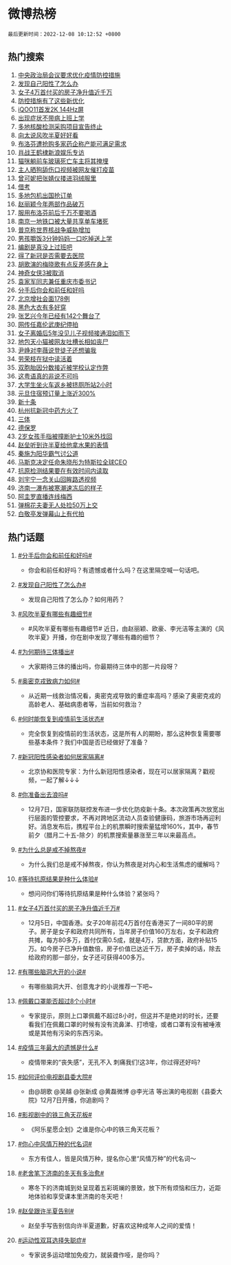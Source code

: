 # 微博热榜

`最后更新时间：2022-12-08 10:12:52 +0800`

## 热门搜索

1. [中央政治局会议要求优化疫情防控措施](https://m.weibo.cn/search?containerid=100103type%3D1%26t%3D10%26q%3D%23%E4%B8%AD%E5%A4%AE%E6%94%BF%E6%B2%BB%E5%B1%80%E4%BC%9A%E8%AE%AE%E8%A6%81%E6%B1%82%E4%BC%98%E5%8C%96%E7%96%AB%E6%83%85%E9%98%B2%E6%8E%A7%E6%8E%AA%E6%96%BD%23&stream_entry_id=51&isnewpage=1&extparam=seat%3D1%26filter_type%3Drealtimehot%26c_type%3D51%26pos%3D0%26cate%3D10103%26dgr%3D0%26display_time%3D1670465571%26pre_seqid%3D167046557128704557189&luicode=10000011&lfid=106003type%253D25%2526t%253D3%2526disable_hot%253D1%2526filter_type%253Drealtimehot)
1. [发现自己阳性了怎么办](https://m.weibo.cn/search?containerid=100103type%3D1%26t%3D10%26q%3D%23%E5%8F%91%E7%8E%B0%E8%87%AA%E5%B7%B1%E9%98%B3%E6%80%A7%E4%BA%86%E6%80%8E%E4%B9%88%E5%8A%9E%23&stream_entry_id=31&isnewpage=1&extparam=seat%3D1%26q%3D%2523%25E5%258F%2591%25E7%258E%25B0%25E8%2587%25AA%25E5%25B7%25B1%25E9%2598%25B3%25E6%2580%25A7%25E4%25BA%2586%25E6%2580%258E%25E4%25B9%2588%25E5%258A%259E%2523%26filter_type%3Drealtimehot%26dgr%3D0%26realpos%3D1%26flag%3D1%26pos%3D0%26c_type%3D31%26cate%3D5001%26band_rank%3D1%26lcate%3D5001%26display_time%3D1670465571%26pre_seqid%3D167046557128704557189&luicode=10000011&lfid=106003type%253D25%2526t%253D3%2526disable_hot%253D1%2526filter_type%253Drealtimehot)
1. [女子4万首付买的房子净升值近千万](https://m.weibo.cn/search?containerid=100103type%3D1%26t%3D10%26q%3D%23%E5%A5%B3%E5%AD%904%E4%B8%87%E9%A6%96%E4%BB%98%E4%B9%B0%E7%9A%84%E6%88%BF%E5%AD%90%E5%87%80%E5%8D%87%E5%80%BC%E8%BF%91%E5%8D%83%E4%B8%87%23&stream_entry_id=31&isnewpage=1&extparam=seat%3D1%26q%3D%2523%25E5%25A5%25B3%25E5%25AD%25904%25E4%25B8%2587%25E9%25A6%2596%25E4%25BB%2598%25E4%25B9%25B0%25E7%259A%2584%25E6%2588%25BF%25E5%25AD%2590%25E5%2587%2580%25E5%258D%2587%25E5%2580%25BC%25E8%25BF%2591%25E5%258D%2583%25E4%25B8%2587%2523%26filter_type%3Drealtimehot%26dgr%3D0%26realpos%3D2%26flag%3D2%26pos%3D1%26c_type%3D31%26cate%3D5001%26band_rank%3D2%26lcate%3D5001%26display_time%3D1670465571%26pre_seqid%3D167046557128704557189&luicode=10000011&lfid=106003type%253D25%2526t%253D3%2526disable_hot%253D1%2526filter_type%253Drealtimehot)
1. [防控措施有了这些新优化](https://m.weibo.cn/search?containerid=100103type%3D1%26t%3D10%26q%3D%23%E9%98%B2%E6%8E%A7%E6%8E%AA%E6%96%BD%E6%9C%89%E4%BA%86%E8%BF%99%E4%BA%9B%E6%96%B0%E4%BC%98%E5%8C%96%23&stream_entry_id=31&isnewpage=1&extparam=seat%3D1%26q%3D%2523%25E9%2598%25B2%25E6%258E%25A7%25E6%258E%25AA%25E6%2596%25BD%25E6%259C%2589%25E4%25BA%2586%25E8%25BF%2599%25E4%25BA%259B%25E6%2596%25B0%25E4%25BC%2598%25E5%258C%2596%2523%26filter_type%3Drealtimehot%26dgr%3D0%26realpos%3D3%26flag%3D0%26pos%3D2%26c_type%3D31%26cate%3D5001%26band_rank%3D3%26lcate%3D5001%26display_time%3D1670465571%26pre_seqid%3D167046557128704557189&luicode=10000011&lfid=106003type%253D25%2526t%253D3%2526disable_hot%253D1%2526filter_type%253Drealtimehot)
1. [iQOO11首发2K 144Hz屏](https://m.weibo.cn/search?containerid=100103type%3D1%26t%3D10%26q%3D%23iQOO11%E9%A6%96%E5%8F%912K+144Hz%E5%B1%8F%23&stream_entry_id=31&isnewpage=1&extparam=seat%3D1%26topic_ad%3D1%26adid%3D174355%26q%3D%2523iQOO11%25E9%25A6%2596%25E5%258F%25912K%2520144Hz%25E5%25B1%258F%2523%26filter_type%3Drealtimehot%26dgr%3D0%26pos%3D3%26c_type%3D31%26cate%3D5001%26band_rank%3D4%26lcate%3D5001%26display_time%3D1670465571%26pre_seqid%3D167046557128704557189&luicode=10000011&lfid=106003type%253D25%2526t%253D3%2526disable_hot%253D1%2526filter_type%253Drealtimehot)
1. [出现症状不带病上班上学](https://m.weibo.cn/search?containerid=100103type%3D1%26t%3D10%26q%3D%23%E5%87%BA%E7%8E%B0%E7%97%87%E7%8A%B6%E4%B8%8D%E5%B8%A6%E7%97%85%E4%B8%8A%E7%8F%AD%E4%B8%8A%E5%AD%A6%23&stream_entry_id=31&isnewpage=1&extparam=seat%3D1%26q%3D%2523%25E5%2587%25BA%25E7%258E%25B0%25E7%2597%2587%25E7%258A%25B6%25E4%25B8%258D%25E5%25B8%25A6%25E7%2597%2585%25E4%25B8%258A%25E7%258F%25AD%25E4%25B8%258A%25E5%25AD%25A6%2523%26filter_type%3Drealtimehot%26dgr%3D0%26realpos%3D4%26flag%3D1%26pos%3D4%26c_type%3D31%26cate%3D5001%26band_rank%3D4%26lcate%3D5001%26display_time%3D1670465571%26pre_seqid%3D167046557128704557189&luicode=10000011&lfid=106003type%253D25%2526t%253D3%2526disable_hot%253D1%2526filter_type%253Drealtimehot)
1. [多地核酸检测采购项目宣告终止](https://m.weibo.cn/search?containerid=100103type%3D1%26t%3D10%26q%3D%23%E5%A4%9A%E5%9C%B0%E6%A0%B8%E9%85%B8%E6%A3%80%E6%B5%8B%E9%87%87%E8%B4%AD%E9%A1%B9%E7%9B%AE%E5%AE%A3%E5%91%8A%E7%BB%88%E6%AD%A2%23&stream_entry_id=31&isnewpage=1&extparam=seat%3D1%26q%3D%2523%25E5%25A4%259A%25E5%259C%25B0%25E6%25A0%25B8%25E9%2585%25B8%25E6%25A3%2580%25E6%25B5%258B%25E9%2587%2587%25E8%25B4%25AD%25E9%25A1%25B9%25E7%259B%25AE%25E5%25AE%25A3%25E5%2591%258A%25E7%25BB%2588%25E6%25AD%25A2%2523%26filter_type%3Drealtimehot%26dgr%3D0%26realpos%3D5%26flag%3D0%26pos%3D5%26c_type%3D31%26cate%3D5001%26band_rank%3D5%26lcate%3D5001%26display_time%3D1670465571%26pre_seqid%3D167046557128704557189&luicode=10000011&lfid=106003type%253D25%2526t%253D3%2526disable_hot%253D1%2526filter_type%253Drealtimehot)
1. [向太说风吹半夏好好看](https://m.weibo.cn/search?containerid=100103type%3D1%26t%3D10%26q%3D%23%E5%90%91%E5%A4%AA%E8%AF%B4%E9%A3%8E%E5%90%B9%E5%8D%8A%E5%A4%8F%E5%A5%BD%E5%A5%BD%E7%9C%8B%23&stream_entry_id=31&isnewpage=1&extparam=seat%3D1%26q%3D%2523%25E5%2590%2591%25E5%25A4%25AA%25E8%25AF%25B4%25E9%25A3%258E%25E5%2590%25B9%25E5%258D%258A%25E5%25A4%258F%25E5%25A5%25BD%25E5%25A5%25BD%25E7%259C%258B%2523%26filter_type%3Drealtimehot%26dgr%3D0%26realpos%3D6%26flag%3D1%26pos%3D6%26c_type%3D31%26cate%3D5001%26band_rank%3D6%26lcate%3D5001%26display_time%3D1670465571%26pre_seqid%3D167046557128704557189&luicode=10000011&lfid=106003type%253D25%2526t%253D3%2526disable_hot%253D1%2526filter_type%253Drealtimehot)
1. [布洛芬遭抢购多家药企称产能可满足需求](https://m.weibo.cn/search?containerid=100103type%3D1%26t%3D10%26q%3D%23%E5%B8%83%E6%B4%9B%E8%8A%AC%E9%81%AD%E6%8A%A2%E8%B4%AD%E5%A4%9A%E5%AE%B6%E8%8D%AF%E4%BC%81%E7%A7%B0%E4%BA%A7%E8%83%BD%E5%8F%AF%E6%BB%A1%E8%B6%B3%E9%9C%80%E6%B1%82%23&stream_entry_id=31&isnewpage=1&extparam=seat%3D1%26q%3D%2523%25E5%25B8%2583%25E6%25B4%259B%25E8%258A%25AC%25E9%2581%25AD%25E6%258A%25A2%25E8%25B4%25AD%25E5%25A4%259A%25E5%25AE%25B6%25E8%258D%25AF%25E4%25BC%2581%25E7%25A7%25B0%25E4%25BA%25A7%25E8%2583%25BD%25E5%258F%25AF%25E6%25BB%25A1%25E8%25B6%25B3%25E9%259C%2580%25E6%25B1%2582%2523%26filter_type%3Drealtimehot%26dgr%3D0%26realpos%3D7%26flag%3D2%26pos%3D7%26c_type%3D31%26cate%3D5001%26band_rank%3D7%26lcate%3D5001%26display_time%3D1670465571%26pre_seqid%3D167046557128704557189&luicode=10000011&lfid=106003type%253D25%2526t%253D3%2526disable_hot%253D1%2526filter_type%253Drealtimehot)
1. [肖战王鹤棣新浪娱乐专访](https://m.weibo.cn/search?containerid=100103type%3D1%26t%3D10%26q%3D%23%E8%82%96%E6%88%98%E7%8E%8B%E9%B9%A4%E6%A3%A3%E6%96%B0%E6%B5%AA%E5%A8%B1%E4%B9%90%E4%B8%93%E8%AE%BF%23&stream_entry_id=31&isnewpage=1&extparam=seat%3D1%26q%3D%2523%25E8%2582%2596%25E6%2588%2598%25E7%258E%258B%25E9%25B9%25A4%25E6%25A3%25A3%25E6%2596%25B0%25E6%25B5%25AA%25E5%25A8%25B1%25E4%25B9%2590%25E4%25B8%2593%25E8%25AE%25BF%2523%26filter_type%3Drealtimehot%26dgr%3D0%26realpos%3D8%26flag%3D1%26pos%3D8%26c_type%3D31%26cate%3D5001%26band_rank%3D8%26lcate%3D5001%26display_time%3D1670465571%26pre_seqid%3D167046557128704557189&luicode=10000011&lfid=106003type%253D25%2526t%253D3%2526disable_hot%253D1%2526filter_type%253Drealtimehot)
1. [猫咪躺前车玻璃死亡车主将其掩埋](https://m.weibo.cn/search?containerid=100103type%3D1%26t%3D10%26q%3D%23%E7%8C%AB%E5%92%AA%E8%BA%BA%E5%89%8D%E8%BD%A6%E7%8E%BB%E7%92%83%E6%AD%BB%E4%BA%A1%E8%BD%A6%E4%B8%BB%E5%B0%86%E5%85%B6%E6%8E%A9%E5%9F%8B%23&stream_entry_id=31&isnewpage=1&extparam=seat%3D1%26q%3D%2523%25E7%258C%25AB%25E5%2592%25AA%25E8%25BA%25BA%25E5%2589%258D%25E8%25BD%25A6%25E7%258E%25BB%25E7%2592%2583%25E6%25AD%25BB%25E4%25BA%25A1%25E8%25BD%25A6%25E4%25B8%25BB%25E5%25B0%2586%25E5%2585%25B6%25E6%258E%25A9%25E5%259F%258B%2523%26filter_type%3Drealtimehot%26dgr%3D0%26realpos%3D9%26flag%3D0%26pos%3D9%26c_type%3D31%26cate%3D5001%26band_rank%3D9%26lcate%3D5001%26display_time%3D1670465571%26pre_seqid%3D167046557128704557189&luicode=10000011&lfid=106003type%253D25%2526t%253D3%2526disable_hot%253D1%2526filter_type%253Drealtimehot)
1. [主人晒狗舔伤口视频被网友催打疫苗](https://m.weibo.cn/search?containerid=100103type%3D1%26t%3D10%26q%3D%23%E4%B8%BB%E4%BA%BA%E6%99%92%E7%8B%97%E8%88%94%E4%BC%A4%E5%8F%A3%E8%A7%86%E9%A2%91%E8%A2%AB%E7%BD%91%E5%8F%8B%E5%82%AC%E6%89%93%E7%96%AB%E8%8B%97%23&stream_entry_id=31&isnewpage=1&extparam=seat%3D1%26q%3D%2523%25E4%25B8%25BB%25E4%25BA%25BA%25E6%2599%2592%25E7%258B%2597%25E8%2588%2594%25E4%25BC%25A4%25E5%258F%25A3%25E8%25A7%2586%25E9%25A2%2591%25E8%25A2%25AB%25E7%25BD%2591%25E5%258F%258B%25E5%2582%25AC%25E6%2589%2593%25E7%2596%25AB%25E8%258B%2597%2523%26filter_type%3Drealtimehot%26dgr%3D0%26realpos%3D10%26flag%3D1%26pos%3D10%26c_type%3D31%26cate%3D5001%26band_rank%3D10%26lcate%3D5001%26display_time%3D1670465571%26pre_seqid%3D167046557128704557189&luicode=10000011&lfid=106003type%253D25%2526t%253D3%2526disable_hot%253D1%2526filter_type%253Drealtimehot)
1. [曾可妮把张婧仪搂进羽绒服里](https://m.weibo.cn/search?containerid=100103type%3D1%26t%3D10%26q%3D%23%E6%9B%BE%E5%8F%AF%E5%A6%AE%E6%8A%8A%E5%BC%A0%E5%A9%A7%E4%BB%AA%E6%90%82%E8%BF%9B%E7%BE%BD%E7%BB%92%E6%9C%8D%E9%87%8C%23&stream_entry_id=31&isnewpage=1&extparam=seat%3D1%26q%3D%2523%25E6%259B%25BE%25E5%258F%25AF%25E5%25A6%25AE%25E6%258A%258A%25E5%25BC%25A0%25E5%25A9%25A7%25E4%25BB%25AA%25E6%2590%2582%25E8%25BF%259B%25E7%25BE%25BD%25E7%25BB%2592%25E6%259C%258D%25E9%2587%258C%2523%26filter_type%3Drealtimehot%26dgr%3D0%26realpos%3D11%26flag%3D0%26pos%3D11%26c_type%3D31%26cate%3D5001%26band_rank%3D11%26lcate%3D5001%26display_time%3D1670465571%26pre_seqid%3D167046557128704557189&luicode=10000011&lfid=106003type%253D25%2526t%253D3%2526disable_hot%253D1%2526filter_type%253Drealtimehot)
1. [借考](https://m.weibo.cn/search?containerid=100103type%3D1%26t%3D10%26q%3D%E5%80%9F%E8%80%83&stream_entry_id=31&isnewpage=1&extparam=seat%3D1%26q%3D%25E5%2580%259F%25E8%2580%2583%26filter_type%3Drealtimehot%26dgr%3D0%26realpos%3D12%26flag%3D1%26pos%3D12%26c_type%3D31%26cate%3D5001%26band_rank%3D12%26lcate%3D5001%26display_time%3D1670465571%26pre_seqid%3D167046557128704557189&luicode=10000011&lfid=106003type%253D25%2526t%253D3%2526disable_hot%253D1%2526filter_type%253Drealtimehot)
1. [多地包机出国抢订单](https://m.weibo.cn/search?containerid=100103type%3D1%26t%3D10%26q%3D%23%E5%A4%9A%E5%9C%B0%E5%8C%85%E6%9C%BA%E5%87%BA%E5%9B%BD%E6%8A%A2%E8%AE%A2%E5%8D%95%23&stream_entry_id=31&isnewpage=1&extparam=seat%3D1%26q%3D%2523%25E5%25A4%259A%25E5%259C%25B0%25E5%258C%2585%25E6%259C%25BA%25E5%2587%25BA%25E5%259B%25BD%25E6%258A%25A2%25E8%25AE%25A2%25E5%258D%2595%2523%26filter_type%3Drealtimehot%26dgr%3D0%26realpos%3D13%26flag%3D1%26pos%3D13%26c_type%3D31%26cate%3D5001%26band_rank%3D13%26lcate%3D5001%26display_time%3D1670465571%26pre_seqid%3D167046557128704557189&luicode=10000011&lfid=106003type%253D25%2526t%253D3%2526disable_hot%253D1%2526filter_type%253Drealtimehot)
1. [赵丽颖今年两部作品破万](https://m.weibo.cn/search?containerid=100103type%3D1%26t%3D10%26q%3D%23%E8%B5%B5%E4%B8%BD%E9%A2%96%E4%BB%8A%E5%B9%B4%E4%B8%A4%E9%83%A8%E4%BD%9C%E5%93%81%E7%A0%B4%E4%B8%87%23&stream_entry_id=31&isnewpage=1&extparam=seat%3D1%26q%3D%2523%25E8%25B5%25B5%25E4%25B8%25BD%25E9%25A2%2596%25E4%25BB%258A%25E5%25B9%25B4%25E4%25B8%25A4%25E9%2583%25A8%25E4%25BD%259C%25E5%2593%2581%25E7%25A0%25B4%25E4%25B8%2587%2523%26filter_type%3Drealtimehot%26dgr%3D0%26realpos%3D14%26flag%3D1%26pos%3D14%26c_type%3D31%26cate%3D5001%26band_rank%3D14%26lcate%3D5001%26display_time%3D1670465571%26pre_seqid%3D167046557128704557189&luicode=10000011&lfid=106003type%253D25%2526t%253D3%2526disable_hot%253D1%2526filter_type%253Drealtimehot)
1. [服用布洛芬前后千万不要喝酒](https://m.weibo.cn/search?containerid=100103type%3D1%26t%3D10%26q%3D%23%E6%9C%8D%E7%94%A8%E5%B8%83%E6%B4%9B%E8%8A%AC%E5%89%8D%E5%90%8E%E5%8D%83%E4%B8%87%E4%B8%8D%E8%A6%81%E5%96%9D%E9%85%92%23&stream_entry_id=31&isnewpage=1&extparam=seat%3D1%26q%3D%2523%25E6%259C%258D%25E7%2594%25A8%25E5%25B8%2583%25E6%25B4%259B%25E8%258A%25AC%25E5%2589%258D%25E5%2590%258E%25E5%258D%2583%25E4%25B8%2587%25E4%25B8%258D%25E8%25A6%2581%25E5%2596%259D%25E9%2585%2592%2523%26filter_type%3Drealtimehot%26dgr%3D0%26realpos%3D15%26flag%3D1%26pos%3D15%26c_type%3D31%26cate%3D5001%26band_rank%3D15%26lcate%3D5001%26display_time%3D1670465571%26pre_seqid%3D167046557128704557189&luicode=10000011&lfid=106003type%253D25%2526t%253D3%2526disable_hot%253D1%2526filter_type%253Drealtimehot)
1. [南京一地铁口被大量共享单车堵死](https://m.weibo.cn/search?containerid=100103type%3D1%26t%3D10%26q%3D%23%E5%8D%97%E4%BA%AC%E4%B8%80%E5%9C%B0%E9%93%81%E5%8F%A3%E8%A2%AB%E5%A4%A7%E9%87%8F%E5%85%B1%E4%BA%AB%E5%8D%95%E8%BD%A6%E5%A0%B5%E6%AD%BB%23&stream_entry_id=31&isnewpage=1&extparam=seat%3D1%26q%3D%2523%25E5%258D%2597%25E4%25BA%25AC%25E4%25B8%2580%25E5%259C%25B0%25E9%2593%2581%25E5%258F%25A3%25E8%25A2%25AB%25E5%25A4%25A7%25E9%2587%258F%25E5%2585%25B1%25E4%25BA%25AB%25E5%258D%2595%25E8%25BD%25A6%25E5%25A0%25B5%25E6%25AD%25BB%2523%26filter_type%3Drealtimehot%26dgr%3D0%26realpos%3D16%26flag%3D0%26pos%3D16%26c_type%3D31%26cate%3D5001%26band_rank%3D16%26lcate%3D5001%26display_time%3D1670465571%26pre_seqid%3D167046557128704557189&luicode=10000011&lfid=106003type%253D25%2526t%253D3%2526disable_hot%253D1%2526filter_type%253Drealtimehot)
1. [普京称世界核战争威胁增加](https://m.weibo.cn/search?containerid=100103type%3D1%26t%3D10%26q%3D%23%E6%99%AE%E4%BA%AC%E7%A7%B0%E4%B8%96%E7%95%8C%E6%A0%B8%E6%88%98%E4%BA%89%E5%A8%81%E8%83%81%E5%A2%9E%E5%8A%A0%23&stream_entry_id=31&isnewpage=1&extparam=seat%3D1%26q%3D%2523%25E6%2599%25AE%25E4%25BA%25AC%25E7%25A7%25B0%25E4%25B8%2596%25E7%2595%258C%25E6%25A0%25B8%25E6%2588%2598%25E4%25BA%2589%25E5%25A8%2581%25E8%2583%2581%25E5%25A2%259E%25E5%258A%25A0%2523%26filter_type%3Drealtimehot%26dgr%3D0%26realpos%3D17%26flag%3D1%26pos%3D17%26c_type%3D31%26cate%3D5001%26band_rank%3D17%26lcate%3D5001%26display_time%3D1670465571%26pre_seqid%3D167046557128704557189&luicode=10000011&lfid=106003type%253D25%2526t%253D3%2526disable_hot%253D1%2526filter_type%253Drealtimehot)
1. [男孩嚼饭3分钟妈妈一口吃掉送上学](https://m.weibo.cn/search?containerid=100103type%3D1%26t%3D10%26q%3D%23%E7%94%B7%E5%AD%A9%E5%9A%BC%E9%A5%AD3%E5%88%86%E9%92%9F%E5%A6%88%E5%A6%88%E4%B8%80%E5%8F%A3%E5%90%83%E6%8E%89%E9%80%81%E4%B8%8A%E5%AD%A6%23&stream_entry_id=31&isnewpage=1&extparam=seat%3D1%26q%3D%2523%25E7%2594%25B7%25E5%25AD%25A9%25E5%259A%25BC%25E9%25A5%25AD3%25E5%2588%2586%25E9%2592%259F%25E5%25A6%2588%25E5%25A6%2588%25E4%25B8%2580%25E5%258F%25A3%25E5%2590%2583%25E6%258E%2589%25E9%2580%2581%25E4%25B8%258A%25E5%25AD%25A6%2523%26filter_type%3Drealtimehot%26dgr%3D0%26realpos%3D18%26flag%3D0%26pos%3D18%26c_type%3D31%26cate%3D5001%26band_rank%3D18%26lcate%3D5001%26display_time%3D1670465571%26pre_seqid%3D167046557128704557189&luicode=10000011&lfid=106003type%253D25%2526t%253D3%2526disable_hot%253D1%2526filter_type%253Drealtimehot)
1. [编剧是真没上过班吧](https://m.weibo.cn/search?containerid=100103type%3D1%26t%3D10%26q%3D%23%E7%BC%96%E5%89%A7%E6%98%AF%E7%9C%9F%E6%B2%A1%E4%B8%8A%E8%BF%87%E7%8F%AD%E5%90%A7%23&stream_entry_id=31&isnewpage=1&extparam=seat%3D1%26q%3D%2523%25E7%25BC%2596%25E5%2589%25A7%25E6%2598%25AF%25E7%259C%259F%25E6%25B2%25A1%25E4%25B8%258A%25E8%25BF%2587%25E7%258F%25AD%25E5%2590%25A7%2523%26filter_type%3Drealtimehot%26dgr%3D0%26realpos%3D19%26flag%3D0%26pos%3D19%26c_type%3D31%26cate%3D5001%26band_rank%3D19%26lcate%3D5001%26display_time%3D1670465571%26pre_seqid%3D167046557128704557189&luicode=10000011&lfid=106003type%253D25%2526t%253D3%2526disable_hot%253D1%2526filter_type%253Drealtimehot)
1. [得了新冠是否需要去医院](https://m.weibo.cn/search?containerid=100103type%3D1%26t%3D10%26q%3D%23%E5%BE%97%E4%BA%86%E6%96%B0%E5%86%A0%E6%98%AF%E5%90%A6%E9%9C%80%E8%A6%81%E5%8E%BB%E5%8C%BB%E9%99%A2%23&stream_entry_id=31&isnewpage=1&extparam=seat%3D1%26q%3D%2523%25E5%25BE%2597%25E4%25BA%2586%25E6%2596%25B0%25E5%2586%25A0%25E6%2598%25AF%25E5%2590%25A6%25E9%259C%2580%25E8%25A6%2581%25E5%258E%25BB%25E5%258C%25BB%25E9%2599%25A2%2523%26filter_type%3Drealtimehot%26dgr%3D0%26realpos%3D20%26flag%3D1%26pos%3D20%26c_type%3D31%26cate%3D5001%26band_rank%3D20%26lcate%3D5001%26display_time%3D1670465571%26pre_seqid%3D167046557128704557189&luicode=10000011&lfid=106003type%253D25%2526t%253D3%2526disable_hot%253D1%2526filter_type%253Drealtimehot)
1. [胡歌演的梅晓歌有点反差感在身上](https://m.weibo.cn/search?containerid=100103type%3D1%26t%3D10%26q%3D%23%E8%83%A1%E6%AD%8C%E6%BC%94%E7%9A%84%E6%A2%85%E6%99%93%E6%AD%8C%E6%9C%89%E7%82%B9%E5%8F%8D%E5%B7%AE%E6%84%9F%E5%9C%A8%E8%BA%AB%E4%B8%8A%23&stream_entry_id=31&isnewpage=1&extparam=seat%3D1%26q%3D%2523%25E8%2583%25A1%25E6%25AD%258C%25E6%25BC%2594%25E7%259A%2584%25E6%25A2%2585%25E6%2599%2593%25E6%25AD%258C%25E6%259C%2589%25E7%2582%25B9%25E5%258F%258D%25E5%25B7%25AE%25E6%2584%259F%25E5%259C%25A8%25E8%25BA%25AB%25E4%25B8%258A%2523%26filter_type%3Drealtimehot%26dgr%3D0%26realpos%3D21%26flag%3D0%26pos%3D21%26c_type%3D31%26cate%3D5001%26band_rank%3D21%26lcate%3D5001%26display_time%3D1670465571%26pre_seqid%3D167046557128704557189&luicode=10000011&lfid=106003type%253D25%2526t%253D3%2526disable_hot%253D1%2526filter_type%253Drealtimehot)
1. [神奇女侠3被取消](https://m.weibo.cn/search?containerid=100103type%3D1%26t%3D10%26q%3D%23%E7%A5%9E%E5%A5%87%E5%A5%B3%E4%BE%A03%E8%A2%AB%E5%8F%96%E6%B6%88%23&stream_entry_id=31&isnewpage=1&extparam=seat%3D1%26q%3D%2523%25E7%25A5%259E%25E5%25A5%2587%25E5%25A5%25B3%25E4%25BE%25A03%25E8%25A2%25AB%25E5%258F%2596%25E6%25B6%2588%2523%26filter_type%3Drealtimehot%26dgr%3D0%26realpos%3D22%26flag%3D1%26pos%3D22%26c_type%3D31%26cate%3D5001%26band_rank%3D22%26lcate%3D5001%26display_time%3D1670465571%26pre_seqid%3D167046557128704557189&luicode=10000011&lfid=106003type%253D25%2526t%253D3%2526disable_hot%253D1%2526filter_type%253Drealtimehot)
1. [袁家军同志兼任重庆市委书记](https://m.weibo.cn/search?containerid=100103type%3D1%26t%3D10%26q%3D%E8%A2%81%E5%AE%B6%E5%86%9B%E5%90%8C%E5%BF%97%E5%85%BC%E4%BB%BB%E9%87%8D%E5%BA%86%E5%B8%82%E5%A7%94%E4%B9%A6%E8%AE%B0&stream_entry_id=31&isnewpage=1&extparam=seat%3D1%26q%3D%25E8%25A2%2581%25E5%25AE%25B6%25E5%2586%259B%25E5%2590%258C%25E5%25BF%2597%25E5%2585%25BC%25E4%25BB%25BB%25E9%2587%258D%25E5%25BA%2586%25E5%25B8%2582%25E5%25A7%2594%25E4%25B9%25A6%25E8%25AE%25B0%26filter_type%3Drealtimehot%26dgr%3D0%26realpos%3D23%26flag%3D1%26pos%3D23%26c_type%3D31%26cate%3D5001%26band_rank%3D23%26lcate%3D5001%26display_time%3D1670465571%26pre_seqid%3D167046557128704557189&luicode=10000011&lfid=106003type%253D25%2526t%253D3%2526disable_hot%253D1%2526filter_type%253Drealtimehot)
1. [分手后你会和前任和好吗](https://m.weibo.cn/search?containerid=100103type%3D1%26t%3D10%26q%3D%23%E5%88%86%E6%89%8B%E5%90%8E%E4%BD%A0%E4%BC%9A%E5%92%8C%E5%89%8D%E4%BB%BB%E5%92%8C%E5%A5%BD%E5%90%97%23&stream_entry_id=31&isnewpage=1&extparam=seat%3D1%26q%3D%2523%25E5%2588%2586%25E6%2589%258B%25E5%2590%258E%25E4%25BD%25A0%25E4%25BC%259A%25E5%2592%258C%25E5%2589%258D%25E4%25BB%25BB%25E5%2592%258C%25E5%25A5%25BD%25E5%2590%2597%2523%26filter_type%3Drealtimehot%26dgr%3D0%26realpos%3D24%26flag%3D0%26pos%3D24%26c_type%3D31%26cate%3D5001%26band_rank%3D24%26lcate%3D5001%26display_time%3D1670465571%26pre_seqid%3D167046557128704557189&luicode=10000011&lfid=106003type%253D25%2526t%253D3%2526disable_hot%253D1%2526filter_type%253Drealtimehot)
1. [北京增社会面178例](https://m.weibo.cn/search?containerid=100103type%3D1%26t%3D10%26q%3D%23%E5%8C%97%E4%BA%AC%E5%A2%9E%E7%A4%BE%E4%BC%9A%E9%9D%A2178%E4%BE%8B%23&stream_entry_id=31&isnewpage=1&extparam=seat%3D1%26q%3D%2523%25E5%258C%2597%25E4%25BA%25AC%25E5%25A2%259E%25E7%25A4%25BE%25E4%25BC%259A%25E9%259D%25A2178%25E4%25BE%258B%2523%26filter_type%3Drealtimehot%26dgr%3D0%26realpos%3D25%26flag%3D1%26pos%3D25%26c_type%3D31%26cate%3D5001%26band_rank%3D25%26lcate%3D5001%26display_time%3D1670465571%26pre_seqid%3D167046557128704557189&luicode=10000011&lfid=106003type%253D25%2526t%253D3%2526disable_hot%253D1%2526filter_type%253Drealtimehot)
1. [黑色大衣有多好穿](https://m.weibo.cn/search?containerid=100103type%3D1%26t%3D10%26q%3D%23%E9%BB%91%E8%89%B2%E5%A4%A7%E8%A1%A3%E6%9C%89%E5%A4%9A%E5%A5%BD%E7%A9%BF%23&stream_entry_id=31&isnewpage=1&extparam=seat%3D1%26q%3D%2523%25E9%25BB%2591%25E8%2589%25B2%25E5%25A4%25A7%25E8%25A1%25A3%25E6%259C%2589%25E5%25A4%259A%25E5%25A5%25BD%25E7%25A9%25BF%2523%26filter_type%3Drealtimehot%26dgr%3D0%26realpos%3D26%26flag%3D0%26pos%3D26%26c_type%3D31%26cate%3D5001%26band_rank%3D26%26lcate%3D5001%26display_time%3D1670465571%26pre_seqid%3D167046557128704557189&luicode=10000011&lfid=106003type%253D25%2526t%253D3%2526disable_hot%253D1%2526filter_type%253Drealtimehot)
1. [张艺兴今年已经有142个舞台了](https://m.weibo.cn/search?containerid=100103type%3D1%26t%3D10%26q%3D%23%E5%BC%A0%E8%89%BA%E5%85%B4%E4%BB%8A%E5%B9%B4%E5%B7%B2%E7%BB%8F%E6%9C%89142%E4%B8%AA%E8%88%9E%E5%8F%B0%E4%BA%86%23&stream_entry_id=31&isnewpage=1&extparam=seat%3D1%26q%3D%2523%25E5%25BC%25A0%25E8%2589%25BA%25E5%2585%25B4%25E4%25BB%258A%25E5%25B9%25B4%25E5%25B7%25B2%25E7%25BB%258F%25E6%259C%2589142%25E4%25B8%25AA%25E8%2588%259E%25E5%258F%25B0%25E4%25BA%2586%2523%26filter_type%3Drealtimehot%26dgr%3D0%26realpos%3D27%26flag%3D1%26pos%3D27%26c_type%3D31%26cate%3D5001%26band_rank%3D27%26lcate%3D5001%26display_time%3D1670465571%26pre_seqid%3D167046557128704557189&luicode=10000011&lfid=106003type%253D25%2526t%253D3%2526disable_hot%253D1%2526filter_type%253Drealtimehot)
1. [网传任嘉伦武庚纪停拍](https://m.weibo.cn/search?containerid=100103type%3D1%26t%3D10%26q%3D%23%E7%BD%91%E4%BC%A0%E4%BB%BB%E5%98%89%E4%BC%A6%E6%AD%A6%E5%BA%9A%E7%BA%AA%E5%81%9C%E6%8B%8D%23&stream_entry_id=31&isnewpage=1&extparam=seat%3D1%26q%3D%2523%25E7%25BD%2591%25E4%25BC%25A0%25E4%25BB%25BB%25E5%2598%2589%25E4%25BC%25A6%25E6%25AD%25A6%25E5%25BA%259A%25E7%25BA%25AA%25E5%2581%259C%25E6%258B%258D%2523%26filter_type%3Drealtimehot%26dgr%3D0%26realpos%3D28%26flag%3D0%26pos%3D28%26c_type%3D31%26cate%3D5001%26band_rank%3D28%26lcate%3D5001%26display_time%3D1670465571%26pre_seqid%3D167046557128704557189&luicode=10000011&lfid=106003type%253D25%2526t%253D3%2526disable_hot%253D1%2526filter_type%253Drealtimehot)
1. [女子离婚后5年没见儿子视频接通泪如雨下](https://m.weibo.cn/search?containerid=100103type%3D1%26t%3D10%26q%3D%23%E5%A5%B3%E5%AD%90%E7%A6%BB%E5%A9%9A%E5%90%8E5%E5%B9%B4%E6%B2%A1%E8%A7%81%E5%84%BF%E5%AD%90%E8%A7%86%E9%A2%91%E6%8E%A5%E9%80%9A%E6%B3%AA%E5%A6%82%E9%9B%A8%E4%B8%8B%23&stream_entry_id=31&isnewpage=1&extparam=seat%3D1%26q%3D%2523%25E5%25A5%25B3%25E5%25AD%2590%25E7%25A6%25BB%25E5%25A9%259A%25E5%2590%258E5%25E5%25B9%25B4%25E6%25B2%25A1%25E8%25A7%2581%25E5%2584%25BF%25E5%25AD%2590%25E8%25A7%2586%25E9%25A2%2591%25E6%258E%25A5%25E9%2580%259A%25E6%25B3%25AA%25E5%25A6%2582%25E9%259B%25A8%25E4%25B8%258B%2523%26filter_type%3Drealtimehot%26dgr%3D0%26realpos%3D29%26flag%3D0%26pos%3D29%26c_type%3D31%26cate%3D5001%26band_rank%3D29%26lcate%3D5001%26display_time%3D1670465571%26pre_seqid%3D167046557128704557189&luicode=10000011&lfid=106003type%253D25%2526t%253D3%2526disable_hot%253D1%2526filter_type%253Drealtimehot)
1. [地包天小猫被网友吐槽长相如丧尸](https://m.weibo.cn/search?containerid=100103type%3D1%26t%3D10%26q%3D%23%E5%9C%B0%E5%8C%85%E5%A4%A9%E5%B0%8F%E7%8C%AB%E8%A2%AB%E7%BD%91%E5%8F%8B%E5%90%90%E6%A7%BD%E9%95%BF%E7%9B%B8%E5%A6%82%E4%B8%A7%E5%B0%B8%23&stream_entry_id=31&isnewpage=1&extparam=seat%3D1%26q%3D%2523%25E5%259C%25B0%25E5%258C%2585%25E5%25A4%25A9%25E5%25B0%258F%25E7%258C%25AB%25E8%25A2%25AB%25E7%25BD%2591%25E5%258F%258B%25E5%2590%2590%25E6%25A7%25BD%25E9%2595%25BF%25E7%259B%25B8%25E5%25A6%2582%25E4%25B8%25A7%25E5%25B0%25B8%2523%26filter_type%3Drealtimehot%26dgr%3D0%26realpos%3D30%26flag%3D0%26pos%3D30%26c_type%3D31%26cate%3D5001%26band_rank%3D30%26lcate%3D5001%26display_time%3D1670465571%26pre_seqid%3D167046557128704557189&luicode=10000011&lfid=106003type%253D25%2526t%253D3%2526disable_hot%253D1%2526filter_type%253Drealtimehot)
1. [尹峥对李薇说登徒子还想骗我](https://m.weibo.cn/search?containerid=100103type%3D1%26t%3D10%26q%3D%23%E5%B0%B9%E5%B3%A5%E5%AF%B9%E6%9D%8E%E8%96%87%E8%AF%B4%E7%99%BB%E5%BE%92%E5%AD%90%E8%BF%98%E6%83%B3%E9%AA%97%E6%88%91%23&stream_entry_id=31&isnewpage=1&extparam=seat%3D1%26q%3D%2523%25E5%25B0%25B9%25E5%25B3%25A5%25E5%25AF%25B9%25E6%259D%258E%25E8%2596%2587%25E8%25AF%25B4%25E7%2599%25BB%25E5%25BE%2592%25E5%25AD%2590%25E8%25BF%2598%25E6%2583%25B3%25E9%25AA%2597%25E6%2588%2591%2523%26filter_type%3Drealtimehot%26dgr%3D0%26realpos%3D31%26flag%3D1%26pos%3D31%26c_type%3D31%26cate%3D5001%26band_rank%3D31%26lcate%3D5001%26display_time%3D1670465571%26pre_seqid%3D167046557128704557189&luicode=10000011&lfid=106003type%253D25%2526t%253D3%2526disable_hot%253D1%2526filter_type%253Drealtimehot)
1. [劳荣枝在狱中读活着](https://m.weibo.cn/search?containerid=100103type%3D1%26t%3D10%26q%3D%23%E5%8A%B3%E8%8D%A3%E6%9E%9D%E5%9C%A8%E7%8B%B1%E4%B8%AD%E8%AF%BB%E6%B4%BB%E7%9D%80%23&stream_entry_id=31&isnewpage=1&extparam=seat%3D1%26q%3D%2523%25E5%258A%25B3%25E8%258D%25A3%25E6%259E%259D%25E5%259C%25A8%25E7%258B%25B1%25E4%25B8%25AD%25E8%25AF%25BB%25E6%25B4%25BB%25E7%259D%2580%2523%26filter_type%3Drealtimehot%26dgr%3D0%26realpos%3D32%26flag%3D1%26pos%3D32%26c_type%3D31%26cate%3D5001%26band_rank%3D32%26lcate%3D5001%26display_time%3D1670465571%26pre_seqid%3D167046557128704557189&luicode=10000011&lfid=106003type%253D25%2526t%253D3%2526disable_hot%253D1%2526filter_type%253Drealtimehot)
1. [双胞胎因分数接近被学校认定作弊](https://m.weibo.cn/search?containerid=100103type%3D1%26t%3D10%26q%3D%23%E5%8F%8C%E8%83%9E%E8%83%8E%E5%9B%A0%E5%88%86%E6%95%B0%E6%8E%A5%E8%BF%91%E8%A2%AB%E5%AD%A6%E6%A0%A1%E8%AE%A4%E5%AE%9A%E4%BD%9C%E5%BC%8A%23&stream_entry_id=31&isnewpage=1&extparam=seat%3D1%26q%3D%2523%25E5%258F%258C%25E8%2583%259E%25E8%2583%258E%25E5%259B%25A0%25E5%2588%2586%25E6%2595%25B0%25E6%258E%25A5%25E8%25BF%2591%25E8%25A2%25AB%25E5%25AD%25A6%25E6%25A0%25A1%25E8%25AE%25A4%25E5%25AE%259A%25E4%25BD%259C%25E5%25BC%258A%2523%26filter_type%3Drealtimehot%26dgr%3D0%26realpos%3D33%26flag%3D0%26pos%3D33%26c_type%3D31%26cate%3D5001%26band_rank%3D33%26lcate%3D5001%26display_time%3D1670465571%26pre_seqid%3D167046557128704557189&luicode=10000011&lfid=106003type%253D25%2526t%253D3%2526disable_hot%253D1%2526filter_type%253Drealtimehot)
1. [这粤语真的非说不可吗](https://m.weibo.cn/search?containerid=100103type%3D1%26t%3D10%26q%3D%23%E8%BF%99%E7%B2%A4%E8%AF%AD%E7%9C%9F%E7%9A%84%E9%9D%9E%E8%AF%B4%E4%B8%8D%E5%8F%AF%E5%90%97%23&stream_entry_id=31&isnewpage=1&extparam=seat%3D1%26q%3D%2523%25E8%25BF%2599%25E7%25B2%25A4%25E8%25AF%25AD%25E7%259C%259F%25E7%259A%2584%25E9%259D%259E%25E8%25AF%25B4%25E4%25B8%258D%25E5%258F%25AF%25E5%2590%2597%2523%26filter_type%3Drealtimehot%26dgr%3D0%26realpos%3D34%26flag%3D0%26pos%3D34%26c_type%3D31%26cate%3D5001%26band_rank%3D34%26lcate%3D5001%26display_time%3D1670465571%26pre_seqid%3D167046557128704557189&luicode=10000011&lfid=106003type%253D25%2526t%253D3%2526disable_hot%253D1%2526filter_type%253Drealtimehot)
1. [大学生坐火车返乡被挤厕所站2小时](https://m.weibo.cn/search?containerid=100103type%3D1%26t%3D10%26q%3D%23%E5%A4%A7%E5%AD%A6%E7%94%9F%E5%9D%90%E7%81%AB%E8%BD%A6%E8%BF%94%E4%B9%A1%E8%A2%AB%E6%8C%A4%E5%8E%95%E6%89%80%E7%AB%992%E5%B0%8F%E6%97%B6%23&stream_entry_id=31&isnewpage=1&extparam=seat%3D1%26q%3D%2523%25E5%25A4%25A7%25E5%25AD%25A6%25E7%2594%259F%25E5%259D%2590%25E7%2581%25AB%25E8%25BD%25A6%25E8%25BF%2594%25E4%25B9%25A1%25E8%25A2%25AB%25E6%258C%25A4%25E5%258E%2595%25E6%2589%2580%25E7%25AB%25992%25E5%25B0%258F%25E6%2597%25B6%2523%26filter_type%3Drealtimehot%26dgr%3D0%26realpos%3D35%26flag%3D0%26pos%3D35%26c_type%3D31%26cate%3D5001%26band_rank%3D35%26lcate%3D5001%26display_time%3D1670465571%26pre_seqid%3D167046557128704557189&luicode=10000011&lfid=106003type%253D25%2526t%253D3%2526disable_hot%253D1%2526filter_type%253Drealtimehot)
1. [元旦住宿预订量上涨近300%](https://m.weibo.cn/search?containerid=100103type%3D1%26t%3D10%26q%3D%23%E5%85%83%E6%97%A6%E4%BD%8F%E5%AE%BF%E9%A2%84%E8%AE%A2%E9%87%8F%E4%B8%8A%E6%B6%A8%E8%BF%91300%25%23&stream_entry_id=31&isnewpage=1&extparam=seat%3D1%26q%3D%2523%25E5%2585%2583%25E6%2597%25A6%25E4%25BD%258F%25E5%25AE%25BF%25E9%25A2%2584%25E8%25AE%25A2%25E9%2587%258F%25E4%25B8%258A%25E6%25B6%25A8%25E8%25BF%2591300%2525%2523%26filter_type%3Drealtimehot%26dgr%3D0%26realpos%3D36%26flag%3D0%26pos%3D36%26c_type%3D31%26cate%3D5001%26band_rank%3D36%26lcate%3D5001%26display_time%3D1670465571%26pre_seqid%3D167046557128704557189&luicode=10000011&lfid=106003type%253D25%2526t%253D3%2526disable_hot%253D1%2526filter_type%253Drealtimehot)
1. [新十条](https://m.weibo.cn/search?containerid=100103type%3D1%26t%3D10%26q%3D%23%E6%96%B0%E5%8D%81%E6%9D%A1%23&stream_entry_id=31&isnewpage=1&extparam=seat%3D1%26q%3D%2523%25E6%2596%25B0%25E5%258D%2581%25E6%259D%25A1%2523%26filter_type%3Drealtimehot%26dgr%3D0%26realpos%3D37%26flag%3D0%26pos%3D37%26c_type%3D31%26cate%3D5001%26band_rank%3D37%26lcate%3D5001%26display_time%3D1670465571%26pre_seqid%3D167046557128704557189&luicode=10000011&lfid=106003type%253D25%2526t%253D3%2526disable_hot%253D1%2526filter_type%253Drealtimehot)
1. [杭州抗新冠中药方火了](https://m.weibo.cn/search?containerid=100103type%3D1%26t%3D10%26q%3D%23%E6%9D%AD%E5%B7%9E%E6%8A%97%E6%96%B0%E5%86%A0%E4%B8%AD%E8%8D%AF%E6%96%B9%E7%81%AB%E4%BA%86%23&stream_entry_id=31&isnewpage=1&extparam=seat%3D1%26q%3D%2523%25E6%259D%25AD%25E5%25B7%259E%25E6%258A%2597%25E6%2596%25B0%25E5%2586%25A0%25E4%25B8%25AD%25E8%258D%25AF%25E6%2596%25B9%25E7%2581%25AB%25E4%25BA%2586%2523%26filter_type%3Drealtimehot%26dgr%3D0%26realpos%3D38%26flag%3D0%26pos%3D38%26c_type%3D31%26cate%3D5001%26band_rank%3D38%26lcate%3D5001%26display_time%3D1670465571%26pre_seqid%3D167046557128704557189&luicode=10000011&lfid=106003type%253D25%2526t%253D3%2526disable_hot%253D1%2526filter_type%253Drealtimehot)
1. [三体](https://m.weibo.cn/search?containerid=100103type%3D1%26t%3D10%26q%3D%E4%B8%89%E4%BD%93&stream_entry_id=31&isnewpage=1&extparam=seat%3D1%26q%3D%25E4%25B8%2589%25E4%25BD%2593%26filter_type%3Drealtimehot%26dgr%3D0%26realpos%3D39%26flag%3D0%26pos%3D39%26c_type%3D31%26cate%3D5001%26band_rank%3D39%26lcate%3D5001%26display_time%3D1670465571%26pre_seqid%3D167046557128704557189&luicode=10000011&lfid=106003type%253D25%2526t%253D3%2526disable_hot%253D1%2526filter_type%253Drealtimehot)
1. [德保罗](https://m.weibo.cn/search?containerid=100103type%3D1%26t%3D10%26q%3D%E5%BE%B7%E4%BF%9D%E7%BD%97&stream_entry_id=31&isnewpage=1&extparam=seat%3D1%26q%3D%25E5%25BE%25B7%25E4%25BF%259D%25E7%25BD%2597%26filter_type%3Drealtimehot%26dgr%3D0%26realpos%3D40%26flag%3D0%26pos%3D40%26c_type%3D31%26cate%3D5001%26band_rank%3D40%26lcate%3D5001%26display_time%3D1670465571%26pre_seqid%3D167046557128704557189&luicode=10000011&lfid=106003type%253D25%2526t%253D3%2526disable_hot%253D1%2526filter_type%253Drealtimehot)
1. [2岁女孩手指被撞断护士10米外找回](https://m.weibo.cn/search?containerid=100103type%3D1%26t%3D10%26q%3D%232%E5%B2%81%E5%A5%B3%E5%AD%A9%E6%89%8B%E6%8C%87%E8%A2%AB%E6%92%9E%E6%96%AD%E6%8A%A4%E5%A3%AB10%E7%B1%B3%E5%A4%96%E6%89%BE%E5%9B%9E%23&stream_entry_id=31&isnewpage=1&extparam=seat%3D1%26q%3D%25232%25E5%25B2%2581%25E5%25A5%25B3%25E5%25AD%25A9%25E6%2589%258B%25E6%258C%2587%25E8%25A2%25AB%25E6%2592%259E%25E6%2596%25AD%25E6%258A%25A4%25E5%25A3%25AB10%25E7%25B1%25B3%25E5%25A4%2596%25E6%2589%25BE%25E5%259B%259E%2523%26filter_type%3Drealtimehot%26dgr%3D0%26realpos%3D41%26flag%3D1%26pos%3D41%26c_type%3D31%26cate%3D5001%26band_rank%3D41%26lcate%3D5001%26display_time%3D1670465571%26pre_seqid%3D167046557128704557189&luicode=10000011&lfid=106003type%253D25%2526t%253D3%2526disable_hot%253D1%2526filter_type%253Drealtimehot)
1. [赵垒听到许半夏给他拿水果的表情](https://m.weibo.cn/search?containerid=100103type%3D1%26t%3D10%26q%3D%23%E8%B5%B5%E5%9E%92%E5%90%AC%E5%88%B0%E8%AE%B8%E5%8D%8A%E5%A4%8F%E7%BB%99%E4%BB%96%E6%8B%BF%E6%B0%B4%E6%9E%9C%E7%9A%84%E8%A1%A8%E6%83%85%23&stream_entry_id=31&isnewpage=1&extparam=seat%3D1%26q%3D%2523%25E8%25B5%25B5%25E5%259E%2592%25E5%2590%25AC%25E5%2588%25B0%25E8%25AE%25B8%25E5%258D%258A%25E5%25A4%258F%25E7%25BB%2599%25E4%25BB%2596%25E6%258B%25BF%25E6%25B0%25B4%25E6%259E%259C%25E7%259A%2584%25E8%25A1%25A8%25E6%2583%2585%2523%26filter_type%3Drealtimehot%26dgr%3D0%26realpos%3D42%26flag%3D1%26pos%3D42%26c_type%3D31%26cate%3D5001%26band_rank%3D42%26lcate%3D5001%26display_time%3D1670465571%26pre_seqid%3D167046557128704557189&luicode=10000011&lfid=106003type%253D25%2526t%253D3%2526disable_hot%253D1%2526filter_type%253Drealtimehot)
1. [秦施为阳华霸气讨公道](https://m.weibo.cn/search?containerid=100103type%3D1%26t%3D10%26q%3D%23%E7%A7%A6%E6%96%BD%E4%B8%BA%E9%98%B3%E5%8D%8E%E9%9C%B8%E6%B0%94%E8%AE%A8%E5%85%AC%E9%81%93%23&stream_entry_id=31&isnewpage=1&extparam=seat%3D1%26q%3D%2523%25E7%25A7%25A6%25E6%2596%25BD%25E4%25B8%25BA%25E9%2598%25B3%25E5%258D%258E%25E9%259C%25B8%25E6%25B0%2594%25E8%25AE%25A8%25E5%2585%25AC%25E9%2581%2593%2523%26filter_type%3Drealtimehot%26dgr%3D0%26realpos%3D43%26flag%3D1%26pos%3D43%26c_type%3D31%26cate%3D5001%26band_rank%3D43%26lcate%3D5001%26display_time%3D1670465571%26pre_seqid%3D167046557128704557189&luicode=10000011&lfid=106003type%253D25%2526t%253D3%2526disable_hot%253D1%2526filter_type%253Drealtimehot)
1. [马斯克决定任命朱晓彤为特斯拉全球CEO](https://m.weibo.cn/search?containerid=100103type%3D1%26t%3D10%26q%3D%23%E9%A9%AC%E6%96%AF%E5%85%8B%E5%86%B3%E5%AE%9A%E4%BB%BB%E5%91%BD%E6%9C%B1%E6%99%93%E5%BD%A4%E4%B8%BA%E7%89%B9%E6%96%AF%E6%8B%89%E5%85%A8%E7%90%83CEO%23&stream_entry_id=31&isnewpage=1&extparam=seat%3D1%26q%3D%2523%25E9%25A9%25AC%25E6%2596%25AF%25E5%2585%258B%25E5%2586%25B3%25E5%25AE%259A%25E4%25BB%25BB%25E5%2591%25BD%25E6%259C%25B1%25E6%2599%2593%25E5%25BD%25A4%25E4%25B8%25BA%25E7%2589%25B9%25E6%2596%25AF%25E6%258B%2589%25E5%2585%25A8%25E7%2590%2583CEO%2523%26filter_type%3Drealtimehot%26dgr%3D0%26realpos%3D44%26flag%3D0%26pos%3D44%26c_type%3D31%26cate%3D5001%26band_rank%3D44%26lcate%3D5001%26display_time%3D1670465571%26pre_seqid%3D167046557128704557189&luicode=10000011&lfid=106003type%253D25%2526t%253D3%2526disable_hot%253D1%2526filter_type%253Drealtimehot)
1. [抗原检测结果要在有效时间内读取](https://m.weibo.cn/search?containerid=100103type%3D1%26t%3D10%26q%3D%23%E6%8A%97%E5%8E%9F%E6%A3%80%E6%B5%8B%E7%BB%93%E6%9E%9C%E8%A6%81%E5%9C%A8%E6%9C%89%E6%95%88%E6%97%B6%E9%97%B4%E5%86%85%E8%AF%BB%E5%8F%96%23&stream_entry_id=31&isnewpage=1&extparam=seat%3D1%26q%3D%2523%25E6%258A%2597%25E5%258E%259F%25E6%25A3%2580%25E6%25B5%258B%25E7%25BB%2593%25E6%259E%259C%25E8%25A6%2581%25E5%259C%25A8%25E6%259C%2589%25E6%2595%2588%25E6%2597%25B6%25E9%2597%25B4%25E5%2586%2585%25E8%25AF%25BB%25E5%258F%2596%2523%26filter_type%3Drealtimehot%26dgr%3D0%26realpos%3D45%26flag%3D1%26pos%3D45%26c_type%3D31%26cate%3D5001%26band_rank%3D45%26lcate%3D5001%26display_time%3D1670465571%26pre_seqid%3D167046557128704557189&luicode=10000011&lfid=106003type%253D25%2526t%253D3%2526disable_hot%253D1%2526filter_type%253Drealtimehot)
1. [刘宇宁一念关山回眸路透视频](https://m.weibo.cn/search?containerid=100103type%3D1%26t%3D10%26q%3D%23%E5%88%98%E5%AE%87%E5%AE%81%E4%B8%80%E5%BF%B5%E5%85%B3%E5%B1%B1%E5%9B%9E%E7%9C%B8%E8%B7%AF%E9%80%8F%E8%A7%86%E9%A2%91%23&stream_entry_id=31&isnewpage=1&extparam=seat%3D1%26q%3D%2523%25E5%2588%2598%25E5%25AE%2587%25E5%25AE%2581%25E4%25B8%2580%25E5%25BF%25B5%25E5%2585%25B3%25E5%25B1%25B1%25E5%259B%259E%25E7%259C%25B8%25E8%25B7%25AF%25E9%2580%258F%25E8%25A7%2586%25E9%25A2%2591%2523%26filter_type%3Drealtimehot%26dgr%3D0%26realpos%3D46%26flag%3D1%26pos%3D46%26c_type%3D31%26cate%3D5001%26band_rank%3D46%26lcate%3D5001%26display_time%3D1670465571%26pre_seqid%3D167046557128704557189&luicode=10000011&lfid=106003type%253D25%2526t%253D3%2526disable_hot%253D1%2526filter_type%253Drealtimehot)
1. [济南一瀑布被寒潮速冻后的样子](https://m.weibo.cn/search?containerid=100103type%3D1%26t%3D10%26q%3D%23%E6%B5%8E%E5%8D%97%E4%B8%80%E7%80%91%E5%B8%83%E8%A2%AB%E5%AF%92%E6%BD%AE%E9%80%9F%E5%86%BB%E5%90%8E%E7%9A%84%E6%A0%B7%E5%AD%90%23&stream_entry_id=31&isnewpage=1&extparam=seat%3D1%26q%3D%2523%25E6%25B5%258E%25E5%258D%2597%25E4%25B8%2580%25E7%2580%2591%25E5%25B8%2583%25E8%25A2%25AB%25E5%25AF%2592%25E6%25BD%25AE%25E9%2580%259F%25E5%2586%25BB%25E5%2590%258E%25E7%259A%2584%25E6%25A0%25B7%25E5%25AD%2590%2523%26filter_type%3Drealtimehot%26dgr%3D0%26realpos%3D47%26flag%3D0%26pos%3D47%26c_type%3D31%26cate%3D5001%26band_rank%3D47%26lcate%3D5001%26display_time%3D1670465571%26pre_seqid%3D167046557128704557189&luicode=10000011&lfid=106003type%253D25%2526t%253D3%2526disable_hot%253D1%2526filter_type%253Drealtimehot)
1. [阿圭罗直播连线梅西](https://m.weibo.cn/search?containerid=100103type%3D1%26t%3D10%26q%3D%23%E9%98%BF%E5%9C%AD%E7%BD%97%E7%9B%B4%E6%92%AD%E8%BF%9E%E7%BA%BF%E6%A2%85%E8%A5%BF%23&stream_entry_id=31&isnewpage=1&extparam=seat%3D1%26q%3D%2523%25E9%2598%25BF%25E5%259C%25AD%25E7%25BD%2597%25E7%259B%25B4%25E6%2592%25AD%25E8%25BF%259E%25E7%25BA%25BF%25E6%25A2%2585%25E8%25A5%25BF%2523%26filter_type%3Drealtimehot%26dgr%3D0%26realpos%3D48%26flag%3D1%26pos%3D48%26c_type%3D31%26cate%3D5001%26band_rank%3D48%26lcate%3D5001%26display_time%3D1670465571%26pre_seqid%3D167046557128704557189&luicode=10000011&lfid=106003type%253D25%2526t%253D3%2526disable_hot%253D1%2526filter_type%253Drealtimehot)
1. [弹棉花夫妻无人处捡50万上交](https://m.weibo.cn/search?containerid=100103type%3D1%26t%3D10%26q%3D%23%E5%BC%B9%E6%A3%89%E8%8A%B1%E5%A4%AB%E5%A6%BB%E6%97%A0%E4%BA%BA%E5%A4%84%E6%8D%A150%E4%B8%87%E4%B8%8A%E4%BA%A4%23&stream_entry_id=31&isnewpage=1&extparam=seat%3D1%26q%3D%2523%25E5%25BC%25B9%25E6%25A3%2589%25E8%258A%25B1%25E5%25A4%25AB%25E5%25A6%25BB%25E6%2597%25A0%25E4%25BA%25BA%25E5%25A4%2584%25E6%258D%25A150%25E4%25B8%2587%25E4%25B8%258A%25E4%25BA%25A4%2523%26filter_type%3Drealtimehot%26dgr%3D0%26realpos%3D49%26flag%3D1%26pos%3D49%26c_type%3D31%26cate%3D5001%26band_rank%3D49%26lcate%3D5001%26display_time%3D1670465571%26pre_seqid%3D167046557128704557189&luicode=10000011&lfid=106003type%253D25%2526t%253D3%2526disable_hot%253D1%2526filter_type%253Drealtimehot)
1. [白敬亭发弹幕山上有代拍](https://m.weibo.cn/search?containerid=100103type%3D1%26t%3D10%26q%3D%23%E7%99%BD%E6%95%AC%E4%BA%AD%E5%8F%91%E5%BC%B9%E5%B9%95%E5%B1%B1%E4%B8%8A%E6%9C%89%E4%BB%A3%E6%8B%8D%23&stream_entry_id=31&isnewpage=1&extparam=seat%3D1%26q%3D%2523%25E7%2599%25BD%25E6%2595%25AC%25E4%25BA%25AD%25E5%258F%2591%25E5%25BC%25B9%25E5%25B9%2595%25E5%25B1%25B1%25E4%25B8%258A%25E6%259C%2589%25E4%25BB%25A3%25E6%258B%258D%2523%26filter_type%3Drealtimehot%26dgr%3D0%26realpos%3D50%26flag%3D0%26pos%3D50%26c_type%3D31%26cate%3D5001%26band_rank%3D50%26lcate%3D5001%26display_time%3D1670465571%26pre_seqid%3D167046557128704557189&luicode=10000011&lfid=106003type%253D25%2526t%253D3%2526disable_hot%253D1%2526filter_type%253Drealtimehot)

## 热门话题

1. [#分手后你会和前任和好吗#](https://m.weibo.cn/search?containerid=231522type%3D1%26t%3D10%26q%3D%23%E5%88%86%E6%89%8B%E5%90%8E%E4%BD%A0%E4%BC%9A%E5%92%8C%E5%89%8D%E4%BB%BB%E5%92%8C%E5%A5%BD%E5%90%97%23&stream_entry_id=128&isnewpage=1&extparam=seat%3D1%26unitid%3D1670456486243%26pos%3D1-0-0%26c_type%3D128%26cate%3D5004%26lcate%3D5004%26dgr%3D0%26display_time%3D1670465572%26pre_seqid%3D1670465572665045525853&luicode=10000011&lfid=231648_-_4)
    - 你会和前任和好吗？有遗憾或者什么吗？在这里隔空喊一句话吧。

1. [#发现自己阳性了怎么办#](https://m.weibo.cn/search?containerid=231522type%3D1%26t%3D10%26q%3D%23%E5%8F%91%E7%8E%B0%E8%87%AA%E5%B7%B1%E9%98%B3%E6%80%A7%E4%BA%86%E6%80%8E%E4%B9%88%E5%8A%9E%23&stream_entry_id=128&isnewpage=1&extparam=seat%3D1%26unitid%3D1670460409360%26pos%3D1-0-1%26c_type%3D128%26cate%3D5004%26lcate%3D5004%26dgr%3D0%26display_time%3D1670465572%26pre_seqid%3D1670465572665045525853&luicode=10000011&lfid=231648_-_4)
    - 发现自己阳性了怎么办？如何用药？

1. [#风吹半夏有哪些有趣细节#](https://m.weibo.cn/search?containerid=231522type%3D1%26t%3D10%26q%3D%23%E9%A3%8E%E5%90%B9%E5%8D%8A%E5%A4%8F%E6%9C%89%E5%93%AA%E4%BA%9B%E6%9C%89%E8%B6%A3%E7%BB%86%E8%8A%82%23&stream_entry_id=128&isnewpage=1&extparam=seat%3D1%26unitid%3D45258%26pos%3D1-0-2%26c_type%3D128%26cate%3D5004%26lcate%3D5004%26dgr%3D0%26display_time%3D1670465572%26pre_seqid%3D1670465572665045525853&luicode=10000011&lfid=231648_-_4)
    - #风吹半夏有哪些有趣细节# 近日，由赵丽颖、欧豪、李光洁等主演的《风吹半夏》开播，你在剧中发现了哪些有趣的细节？

1. [#为何期待三体播出#](https://m.weibo.cn/search?containerid=231522type%3D1%26t%3D10%26q%3D%23%E4%B8%BA%E4%BD%95%E6%9C%9F%E5%BE%85%E4%B8%89%E4%BD%93%E6%92%AD%E5%87%BA%23&stream_entry_id=128&isnewpage=1&extparam=seat%3D1%26unitid%3D1670425619772%26pos%3D1-0-3%26c_type%3D128%26cate%3D5004%26lcate%3D5004%26dgr%3D0%26display_time%3D1670465572%26pre_seqid%3D1670465572665045525853&luicode=10000011&lfid=231648_-_4)
    - 大家期待三体的播出吗，你最期待三体中的那一片段呀？

1. [#奥密克戎致病力如何#](https://m.weibo.cn/search?containerid=231522type%3D1%26t%3D10%26q%3D%23%E5%A5%A5%E5%AF%86%E5%85%8B%E6%88%8E%E8%87%B4%E7%97%85%E5%8A%9B%E5%A6%82%E4%BD%95%23&stream_entry_id=128&isnewpage=1&extparam=seat%3D1%26unitid%3D1670301639740%26pos%3D1-0-4%26c_type%3D128%26cate%3D5004%26lcate%3D5004%26dgr%3D0%26display_time%3D1670465572%26pre_seqid%3D1670465572665045525853&luicode=10000011&lfid=231648_-_4)
    - 从近期一线救治情况看，奥密克戎导致的重症率高吗？感染了奥密克戎的高龄老人、基础病患者等，当前如何救治？

1. [#何时能恢复到疫情前生活状态#](https://m.weibo.cn/search?containerid=231522type%3D1%26t%3D10%26q%3D%23%E4%BD%95%E6%97%B6%E8%83%BD%E6%81%A2%E5%A4%8D%E5%88%B0%E7%96%AB%E6%83%85%E5%89%8D%E7%94%9F%E6%B4%BB%E7%8A%B6%E6%80%81%23&stream_entry_id=128&isnewpage=1&extparam=seat%3D1%26unitid%3D1670400991899%26pos%3D1-0-5%26c_type%3D128%26cate%3D5004%26lcate%3D5004%26dgr%3D0%26display_time%3D1670465572%26pre_seqid%3D1670465572665045525853&luicode=10000011&lfid=231648_-_4)
    - 完全恢复到疫情前的生活状态，这是所有人的期盼，那么这种恢复需要哪些基本条件？我们中国是否已经做好了准备？

1. [#新冠阳性感染者如何居家隔离#](https://m.weibo.cn/search?containerid=231522type%3D1%26t%3D10%26q%3D%23%E6%96%B0%E5%86%A0%E9%98%B3%E6%80%A7%E6%84%9F%E6%9F%93%E8%80%85%E5%A6%82%E4%BD%95%E5%B1%85%E5%AE%B6%E9%9A%94%E7%A6%BB%23&stream_entry_id=128&isnewpage=1&extparam=seat%3D1%26unitid%3D1670422899459%26pos%3D1-0-6%26c_type%3D128%26cate%3D5004%26lcate%3D5004%26dgr%3D0%26display_time%3D1670465572%26pre_seqid%3D1670465572665045525853&luicode=10000011&lfid=231648_-_4)
    - 北京协和医院专家：为什么新冠阳性感染者，现在可以居家隔离？戳视频，一起了解↓↓↓

1. [#你准备出去浪吗#](https://m.weibo.cn/search?containerid=231522type%3D1%26t%3D10%26q%3D%23%E4%BD%A0%E5%87%86%E5%A4%87%E5%87%BA%E5%8E%BB%E6%B5%AA%E5%90%97%23&stream_entry_id=128&isnewpage=1&extparam=seat%3D1%26unitid%3D1670400382773%26pos%3D1-0-7%26c_type%3D128%26cate%3D5004%26lcate%3D5004%26dgr%3D0%26display_time%3D1670465572%26pre_seqid%3D1670465572665045525853&luicode=10000011&lfid=231648_-_4)
    - 12月7日，国家联防联控发布进一步优化防疫新十条。本次政策再次放宽出行层面的管控要求，不再对跨地区流动人员查验健康码，旅游市场再迎利好。消息发布后，携程平台上的机票瞬时搜索量猛增160%，其中，春节前夕（腊月二十五-除夕）的机票搜索量暴涨至三年以来最高点。

1. [#为什么总是戒不掉熬夜#](https://m.weibo.cn/search?containerid=231522type%3D1%26t%3D10%26q%3D%23%E4%B8%BA%E4%BB%80%E4%B9%88%E6%80%BB%E6%98%AF%E6%88%92%E4%B8%8D%E6%8E%89%E7%86%AC%E5%A4%9C%23&stream_entry_id=128&isnewpage=1&extparam=seat%3D1%26unitid%3D1670411796877%26pos%3D1-0-8%26c_type%3D128%26cate%3D5004%26lcate%3D5004%26dgr%3D0%26display_time%3D1670465572%26pre_seqid%3D1670465572665045525853&luicode=10000011&lfid=231648_-_4)
    - 为什么我们总是戒不掉熬夜，你认为熬夜是对内心和生活焦虑的缓解吗？

1. [#等待抗原结果是种什么体验#](https://m.weibo.cn/search?containerid=231522type%3D1%26t%3D10%26q%3D%23%E7%AD%89%E5%BE%85%E6%8A%97%E5%8E%9F%E7%BB%93%E6%9E%9C%E6%98%AF%E7%A7%8D%E4%BB%80%E4%B9%88%E4%BD%93%E9%AA%8C%23&stream_entry_id=128&isnewpage=1&extparam=seat%3D1%26unitid%3D45257%26pos%3D1-0-9%26c_type%3D128%26cate%3D5004%26lcate%3D5004%26dgr%3D0%26display_time%3D1670465572%26pre_seqid%3D1670465572665045525853&luicode=10000011&lfid=231648_-_4)
    - 想问问你们等待抗原结果是种什么体验？紧张吗？

1. [#女子4万首付买的房子净升值近千万#](https://m.weibo.cn/search?containerid=231522type%3D1%26t%3D10%26q%3D%23%E5%A5%B3%E5%AD%904%E4%B8%87%E9%A6%96%E4%BB%98%E4%B9%B0%E7%9A%84%E6%88%BF%E5%AD%90%E5%87%80%E5%8D%87%E5%80%BC%E8%BF%91%E5%8D%83%E4%B8%87%23&stream_entry_id=128&isnewpage=1&extparam=seat%3D1%26unitid%3D1670456483774%26pos%3D1-0-10%26c_type%3D128%26cate%3D5004%26lcate%3D5004%26dgr%3D0%26display_time%3D1670465572%26pre_seqid%3D1670465572665045525853&luicode=10000011&lfid=231648_-_4)
    - 12月5日，中国香港。女子20年前花4万首付在香港买了一间80平的房子。房子是女子和政府共同所有，当年房子价值160万左右，女子和政府共摊，每方80多万，首付仅需0.5成，就是4万，贷款方面，政府补贴15万。如今房子已净升值数倍，房子价值已达近千万，房子卖掉的话，除去给政府的那一部分，女子还可获得400多万。

1. [#有哪些脑洞大开的小说#](https://m.weibo.cn/search?containerid=231522type%3D1%26t%3D10%26q%3D%23%E6%9C%89%E5%93%AA%E4%BA%9B%E8%84%91%E6%B4%9E%E5%A4%A7%E5%BC%80%E7%9A%84%E5%B0%8F%E8%AF%B4%23&stream_entry_id=128&isnewpage=1&extparam=seat%3D1%26unitid%3D45216%26pos%3D1-0-11%26c_type%3D128%26cate%3D5004%26lcate%3D5004%26dgr%3D0%26display_time%3D1670465572%26pre_seqid%3D1670465572665045525853&luicode=10000011&lfid=231648_-_4)
    - 有哪些脑洞大开、创意鬼才的小说推荐一下吧~

1. [#佩戴口罩能否超过8个小时#](https://m.weibo.cn/search?containerid=231522type%3D1%26t%3D10%26q%3D%23%E4%BD%A9%E6%88%B4%E5%8F%A3%E7%BD%A9%E8%83%BD%E5%90%A6%E8%B6%85%E8%BF%878%E4%B8%AA%E5%B0%8F%E6%97%B6%23&stream_entry_id=128&isnewpage=1&extparam=seat%3D1%26unitid%3D1670342461949%26pos%3D1-0-12%26c_type%3D128%26cate%3D5004%26lcate%3D5004%26dgr%3D0%26display_time%3D1670465572%26pre_seqid%3D1670465572665045525853&luicode=10000011&lfid=231648_-_4)
    - 专家提示，原则上口罩佩戴不超过8小时，但这并不是绝对的时长，还要看我们在佩戴口罩的时候有没有流鼻涕、打喷嚏，或者口罩有没有被唾液或是其他有污染的东西污染。

1. [#疫情三年最大的遗憾是什么#](https://m.weibo.cn/search?containerid=231522type%3D1%26t%3D10%26q%3D%23%E7%96%AB%E6%83%85%E4%B8%89%E5%B9%B4%E6%9C%80%E5%A4%A7%E7%9A%84%E9%81%97%E6%86%BE%E6%98%AF%E4%BB%80%E4%B9%88%23&stream_entry_id=128&isnewpage=1&extparam=seat%3D1%26unitid%3D1670429205381%26pos%3D1-0-13%26c_type%3D128%26cate%3D5004%26lcate%3D5004%26dgr%3D0%26display_time%3D1670465572%26pre_seqid%3D1670465572665045525853&luicode=10000011&lfid=231648_-_4)
    - 疫情带来的“丧失感”，无孔不入 刺痛我们!这3年，你过得还好吗?

1. [#如何评价电视剧县委大院#](https://m.weibo.cn/search?containerid=231522type%3D1%26t%3D10%26q%3D%23%E5%A6%82%E4%BD%95%E8%AF%84%E4%BB%B7%E7%94%B5%E8%A7%86%E5%89%A7%E5%8E%BF%E5%A7%94%E5%A4%A7%E9%99%A2%23&stream_entry_id=128&isnewpage=1&extparam=seat%3D1%26unitid%3D1670425016065%26pos%3D1-0-14%26c_type%3D128%26cate%3D5004%26lcate%3D5004%26dgr%3D0%26display_time%3D1670465572%26pre_seqid%3D1670465572665045525853&luicode=10000011&lfid=231648_-_4)
    - 由@胡歌 @吴越 @张新成 @黄磊微博 @李光洁 等出演的电视剧《县委大院》12月7日开播，你追剧吗？

1. [#影视剧中的铁三角天花板#](https://m.weibo.cn/search?containerid=231522type%3D1%26t%3D10%26q%3D%23%E5%BD%B1%E8%A7%86%E5%89%A7%E4%B8%AD%E7%9A%84%E9%93%81%E4%B8%89%E8%A7%92%E5%A4%A9%E8%8A%B1%E6%9D%BF%23&stream_entry_id=128&isnewpage=1&extparam=seat%3D1%26unitid%3D1670457385636%26pos%3D1-0-15%26c_type%3D128%26cate%3D5004%26lcate%3D5004%26dgr%3D0%26display_time%3D1670465572%26pre_seqid%3D1670465572665045525853&luicode=10000011&lfid=231648_-_4)
    - 《阿乐星愿企划》之谁是你心中的铁三角天花板？

1. [#你心中风情万种的代名词#](https://m.weibo.cn/search?containerid=231522type%3D1%26t%3D10%26q%3D%23%E4%BD%A0%E5%BF%83%E4%B8%AD%E9%A3%8E%E6%83%85%E4%B8%87%E7%A7%8D%E7%9A%84%E4%BB%A3%E5%90%8D%E8%AF%8D%23&stream_entry_id=128&isnewpage=1&extparam=seat%3D1%26unitid%3D1670410892478%26pos%3D1-0-16%26c_type%3D128%26cate%3D5004%26lcate%3D5004%26dgr%3D0%26display_time%3D1670465572%26pre_seqid%3D1670465572665045525853&luicode=10000011&lfid=231648_-_4)
    - 东方有佳人，皆是风情万种，提名你心里“风情万种”的代名词～

1. [#老舍笔下济南的冬天有多治愈#](https://m.weibo.cn/search?containerid=231522type%3D1%26t%3D10%26q%3D%23%E8%80%81%E8%88%8D%E7%AC%94%E4%B8%8B%E6%B5%8E%E5%8D%97%E7%9A%84%E5%86%AC%E5%A4%A9%E6%9C%89%E5%A4%9A%E6%B2%BB%E6%84%88%23&stream_entry_id=128&isnewpage=1&extparam=seat%3D1%26unitid%3D1670455282980%26pos%3D1-0-17%26c_type%3D128%26cate%3D5004%26lcate%3D5004%26dgr%3D0%26display_time%3D1670465572%26pre_seqid%3D1670465572665045525853&luicode=10000011&lfid=231648_-_4)
    - 寒冬下的济南城到处呈现着五彩斑斓的景致，放下所有烦恼和压力，近距地体验和享受课本里济南的冬天吧！

1. [#赵垒跟许半夏告别#](https://m.weibo.cn/search?containerid=231522type%3D1%26t%3D10%26q%3D%23%E8%B5%B5%E5%9E%92%E8%B7%9F%E8%AE%B8%E5%8D%8A%E5%A4%8F%E5%91%8A%E5%88%AB%23&stream_entry_id=128&isnewpage=1&extparam=seat%3D1%26unitid%3D1670448675657%26pos%3D1-0-18%26c_type%3D128%26cate%3D5004%26lcate%3D5004%26dgr%3D0%26display_time%3D1670465572%26pre_seqid%3D1670465572665045525853&luicode=10000011&lfid=231648_-_4)
    - 赵垒手写告别信向许半夏道歉，好喜欢这种成年人之间的爱情！

1. [#运动性双耳选择失聪症#](https://m.weibo.cn/search?containerid=231522type%3D1%26t%3D10%26q%3D%23%E8%BF%90%E5%8A%A8%E6%80%A7%E5%8F%8C%E8%80%B3%E9%80%89%E6%8B%A9%E5%A4%B1%E8%81%AA%E7%97%87%23&stream_entry_id=128&isnewpage=1&extparam=seat%3D1%26unitid%3D1670423206354%26pos%3D1-0-19%26c_type%3D128%26cate%3D5004%26lcate%3D5004%26dgr%3D0%26display_time%3D1670465572%26pre_seqid%3D1670465572665045525853&luicode=10000011&lfid=231648_-_4)
    - 专家说多运动增加免疫力，就装聋作哑，是你吗？

